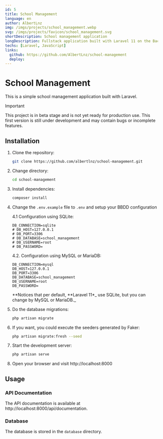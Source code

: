 ```yaml
---
id: 5
title: School Management
language: en
author: AlbertLnz
img: /imgs/projects/school_management.webp
svg: /imgs/projects/favicon/school_management.svg
shortDescription: School management application
longDescription: Fullstack application built with Laravel 11 on the Backend using a REST API, and Blade views combined with JavaScript on the Frontend, allowing the management of school grades.
techs: [Laravel, JavaScript]
links:
  github: https://github.com/AlbertLnz/school-management
  deploy:
---
```


# School Management

This is a simple school management application built with Laravel.

> [!IMPORTANT]
> This project is in beta stage and is not yet ready for production use.
> This first version is still under development and may contain bugs or incomplete features.

## Installation

1. Clone the repository:

   ```bash
   git clone https://github.com/albertlnz/school-management.git
   ```

2. Change directory:

   ```bash
   cd school-management
   ```

3. Install dependencies:

   ```bash
   composer install
   ```

4. Change the `.env.example` file to `.env` and setup your BBDD configuration

   4.1 Configuration using SQLite:

   ```
   DB_CONNECTION=sqlite
   # DB_HOST=127.0.0.1
   # DB_PORT=3306
   # DB_DATABASE=school_management
   # DB_USERNAME=root
   # DB_PASSWORD=
   ```

   4.2. Configuration using MySQL or MariaDB:

   ```
   DB_CONNECTION=mysql
   DB_HOST=127.0.0.1
   DB_PORT=3306
   DB_DATABASE=school_management
   DB_USERNAME=root
   DB_PASSWORD=
   ```

   **Notices that per default, **Laravel 11\*_ use SQLite, but you can change by MySQL or MariaDB._

5. Do the database migrations:

   ```bash
   php artisan migrate
   ```

6. If you want, you could execute the seeders generated by Faker:

   ```bash
   php artisan migrate:fresh --seed
   ```

7. Start the development server:

   ```bash
   php artisan serve
   ```

8. Open your browser and visit http://localhost:8000

## Usage

### API Documentation

The API documentation is available at http://localhost:8000/api/documentation.

### Database

The database is stored in the `database` directory.
